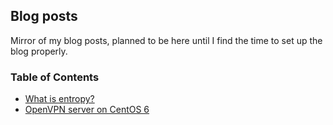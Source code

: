 ## Blog posts

Mirror of my blog posts, planned to be here until I find the time to set up the blog properly.


### Table of Contents

* [What is entropy?](linux/entropy.md "An introduction to entropy")
* [OpenVPN server on CentOS 6](linux/openvpn-server.md "How to set up an OpenVPN server on CentOS 6")

